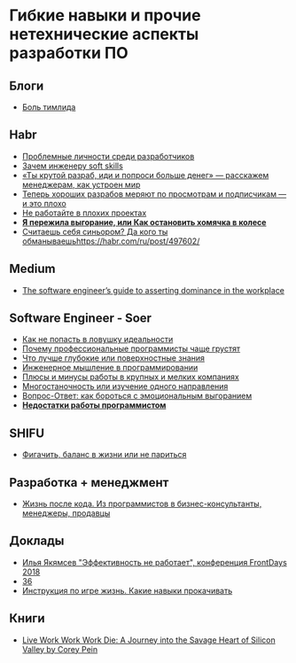 # Гибкие навыки и прочие нетехнические аспекты разработки ПО
## Блоги
- [Боль тимлида](https://datanerd.ru/tags/bol-timlida/)
## Habr
- [Проблемные личности среди разработчиков](https://habr.com/post/431534)
- [Зачем инженеру soft skills](https://habr.com/company/epam_systems/blog/418621/)
- [«Ты крутой разраб, иди и попроси больше денег» — расскажем менеджерам, как устроен мир](https://habr.com/ru/post/432052/)
- [Теперь хороших разрабов меряют по просмотрам и подписчикам — и это плохо](https://habr.com/ru/post/451812/)
- [Не работайте в плохих проектах](https://habr.com/ru/post/463411/)
- [**Я пережила выгорание, или Как остановить хомячка в колесе**](https://habr.com/ru/post/468321/)
- [Считаешь себя синьором? Да кого ты обманываешь](https://habr.com/ru/post/497602/)https://habr.com/ru/post/497602/
## Medium
- [The software engineer’s guide to asserting dominance in the workplace](https://medium.com/feature-creep/the-software-engineer-s-guide-to-asserting-office-dominance-ddea7b598df7)
## Software Engineer - Soer
- [Как не попасть в ловушку идеальности](https://www.youtube.com/watch?v=MoBMgyqGLTs)
- [Почему профессиональные программисты чаще грустят](https://www.youtube.com/watch?v=Oj5yCG__sWk)
- [Что лучше глубокие или поверхностные знания](https://www.youtube.com/watch?v=4PDeWha43hQ)
- [Инженерное мышление в программировании](https://www.youtube.com/watch?v=j6_rQZmYw_c)
- [Плюсы и минусы работы в крупных и мелких компаниях](https://www.youtube.com/watch?v=Xc2O7mwVqCM)
- [Многостаночность или изучение одного направления](https://www.youtube.com/watch?v=Bh1bwVrQGdM)
- [Вопрос-Ответ: как бороться с эмоциональным выгоранием](https://www.youtube.com/watch?v=8s13Rr4wHs8)
- [**Недостатки работы программистом**](https://www.youtube.com/watch?v=1iJCowlrCeM)
## SHIFU
- [Фигачить, баланс в жизни или не париться](https://www.youtube.com/watch?v=ilobkV-WjaQ)
## Разработка + менеджмент
- [Жизнь после кода. Из программистов в бизнес-консультанты, менеджеры, продавцы](https://dataart.ru/news/zhizn-posle-koda-iz-programmistov-v-biznes-konsul-tanty-menedzhery-prodavtsy/)
## Доклады
- [Илья Якямсев "Эффективность не работает", конференция FrontDays 2018](https://www.youtube.com/watch?v=K6oZuB8_dU8)
- [36](https://www.youtube.com/watch?v=nIFClfBXuIQ)
- [Инструкция по игре жизнь. Какие навыки прокачивать](https://www.youtube.com/watch?v=cqvArN_aMHY)
## Книги
- [Live Work Work Work Die: A Journey into the Savage Heart of Silicon Valley
by Corey Pein](https://www.goodreads.com/book/show/35684687-live-work-work-work-die)

